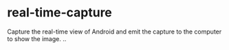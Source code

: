 # real-time-capture
Capture the real-time view of Android and emit the capture to the computer to show the image. ..

